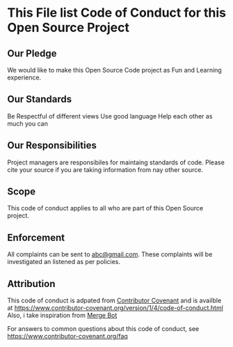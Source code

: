 # This File list Code of Conduct for this Open Source Project

## Our Pledge
We would like to make this Open Source Code project as Fun and Learning experience.

## Our Standards
Be Respectful of different views
Use good language
Help each other as much you can

## Our Responsibilities
Project managers are responsibiles for maintaing standards of code. 
Please cite your source if you are taking information from nay other source.

## Scope
This code of conduct applies to all who are part of this Open Source project.

## Enforcement
All complaints can be sent to abc@gmail.com. These complaints will be investigated an listened as per policies.

## Attribution
This code of conduct is adpated from  [Contributor Covenant](https://www.contributor-covenant.org/) and is availble at https://www.contributor-covenant.org/version/1/4/code-of-conduct.html
Also, i take inspiration from [Merge Bot](https://github.com/firstcontributions/merge-bot/blob/master/CODE_OF_CONDUCT.md)

For answers to common questions about this code of conduct, see https://www.contributor-covenant.org/faq
